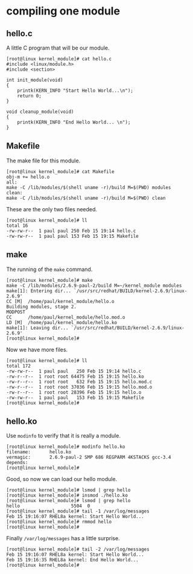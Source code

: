 # compiling one module

## hello.c

A little C program that will be our module.

    [root@linux kernel_module]# cat hello.c 
    #include <linux/module.h>
    #include <section>
                
    int init_module(void)
    {
        printk(KERN_INFO "Start Hello World...\n");
        return 0;
    }
                
    void cleanup_module(void)
    {
        printk(KERN_INFO "End Hello World... \n");
    }

## Makefile

The make file for this module.

    [root@linux kernel_module]# cat Makefile 
    obj-m += hello.o
    all:
    make -C /lib/modules/$(shell uname -r)/build M=$(PWD) modules
    clean:
    make -C /lib/modules/$(shell uname -r)/build M=$(PWD) clean

These are the only two files needed.

    [root@linux kernel_module]# ll
    total 16
    -rw-rw-r--  1 paul paul 250 Feb 15 19:14 hello.c
    -rw-rw-r--  1 paul paul 153 Feb 15 19:15 Makefile

## make

The running of the `make` command.

    [root@linux kernel_module]# make
    make -C /lib/modules/2.6.9-paul-2/build M=~/kernel_module modules
    make[1]: Entering dir... `/usr/src/redhat/BUILD/kernel-2.6.9/linux-2.6.9'
    CC [M]  /home/paul/kernel_module/hello.o
    Building modules, stage 2.
    MODPOST
    CC      /home/paul/kernel_module/hello.mod.o
    LD [M]  /home/paul/kernel_module/hello.ko
    make[1]: Leaving dir... `/usr/src/redhat/BUILD/kernel-2.6.9/linux-2.6.9'
    [root@linux kernel_module]#

Now we have more files.

    [root@linux kernel_module]# ll
    total 172
    -rw-rw-r--  1 paul paul   250 Feb 15 19:14 hello.c
    -rw-r--r--  1 root root 64475 Feb 15 19:15 hello.ko
    -rw-r--r--  1 root root   632 Feb 15 19:15 hello.mod.c
    -rw-r--r--  1 root root 37036 Feb 15 19:15 hello.mod.o
    -rw-r--r--  1 root root 28396 Feb 15 19:15 hello.o
    -rw-rw-r--  1 paul paul   153 Feb 15 19:15 Makefile
    [root@linux kernel_module]#

## hello.ko

Use `modinfo` to verify that it is really a module.

    [root@linux kernel_module]# modinfo hello.ko 
    filename:       hello.ko
    vermagic:       2.6.9-paul-2 SMP 686 REGPARM 4KSTACKS gcc-3.4
    depends:        
    [root@linux kernel_module]#

Good, so now we can load our hello module.

    [root@linux kernel_module]# lsmod | grep hello
    [root@linux kernel_module]# insmod ./hello.ko
    [root@linux kernel_module]# lsmod | grep hello
    hello                   5504  0 
    [root@linux kernel_module]# tail -1 /var/log/messages 
    Feb 15 19:16:07 RHEL8a kernel: Start Hello World...
    [root@linux kernel_module]# rmmod hello
    [root@linux kernel_module]#

Finally `/var/log/messages` has a little surprise.

    [root@linux kernel_module]# tail -2 /var/log/messages 
    Feb 15 19:16:07 RHEL8a kernel: Start Hello World...
    Feb 15 19:16:35 RHEL8a kernel: End Hello World... 
    [root@linux kernel_module]#

